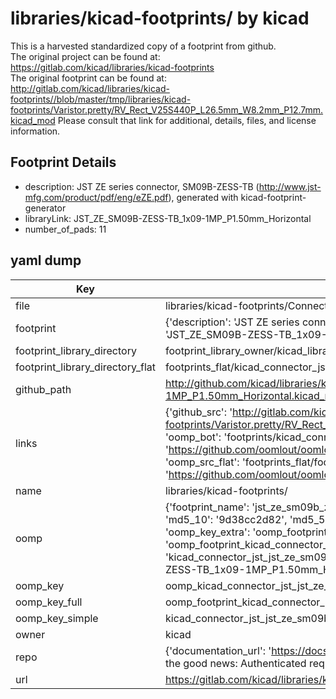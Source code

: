 # libraries/kicad-footprints/ by kicad  
This is a harvested standardized copy of a footprint from github.  
The original project can be found at:  
https://gitlab.com/kicad/libraries/kicad-footprints  
The original footprint can be found at:
http://gitlab.com/kicad/libraries/kicad-footprints//blob/master/tmp/libraries/kicad-footprints/Varistor.pretty/RV_Rect_V25S440P_L26.5mm_W8.2mm_P12.7mm.kicad_mod
Please consult that link for additional, details, files, and license information.  
## Footprint Details
* description: JST ZE series connector, SM09B-ZESS-TB (http://www.jst-mfg.com/product/pdf/eng/eZE.pdf), generated with kicad-footprint-generator  
* libraryLink: JST_ZE_SM09B-ZESS-TB_1x09-1MP_P1.50mm_Horizontal  
* number_of_pads: 11  
## yaml dump  
| Key | Value |  
| --- | --- |  
| file | libraries/kicad-footprints/Connector_JST.pretty/JST_ZE_SM09B-ZESS-TB_1x09-1MP_P1.50mm_Horizontal.kicad_mod |  
| footprint | {'description': 'JST ZE series connector, SM09B-ZESS-TB (http://www.jst-mfg.com/product/pdf/eng/eZE.pdf), generated with kicad-footprint-generator', 'libraryLink': 'JST_ZE_SM09B-ZESS-TB_1x09-1MP_P1.50mm_Horizontal', 'number_of_pads': 11} |  
| footprint_library_directory | footprint_library_owner/kicad_libraries/kicad-footprints/ |  
| footprint_library_directory_flat | footprints_flat/kicad_connector_jst_jst_ze_sm09b_zess_tb_1x09_1mp_p1_50mm_horizontal/working |  
| github_path | http://github.com/kicad/libraries/kicad-footprints//blob/master/tmp/libraries/kicad-footprints/Connector_JST.pretty/JST_ZE_SM09B-ZESS-TB_1x09-1MP_P1.50mm_Horizontal.kicad_mod |  
| links | {'github_src': 'http://gitlab.com/kicad/libraries/kicad-footprints//blob/master/tmp/libraries/kicad-footprints/Varistor.pretty/RV_Rect_V25S440P_L26.5mm_W8.2mm_P12.7mm.kicad_mod', 'github_src_repo': 'https://gitlab.com/kicad/libraries/kicad-footprints', 'oomp_bot': 'footprints/kicad_connector_jst_jst_ze_sm09b_zess_tb_1x09_1mp_p1_50mm_horizontal/working', 'oomp_bot_github': 'https://github.com/oomlout/oomlout_oomp_footprint_bot/tree/main/footprints/kicad_connector_jst_jst_ze_sm09b_zess_tb_1x09_1mp_p1_50mm_horizontal/working', 'oomp_src_flat': 'footprints_flat/footprints_flat/kicad_connector_jst_jst_ze_sm09b_zess_tb_1x09_1mp_p1_50mm_horizontal/working', 'oomp_src_flat_github': 'https://github.com/oomlout/oomlout_oomp_footprint_src/tree/main/footprints_flat/kicad_connector_jst_jst_ze_sm09b_zess_tb_1x09_1mp_p1_50mm_horizontal/working'} |  
| name | libraries/kicad-footprints/ |  
| oomp | {'footprint_name': 'jst_ze_sm09b_zess_tb_1x09_1mp_p1_50mm_horizontal', 'library_name': 'connector_jst', 'md5': '9d38cc2d82204d6095871da3762478ae', 'md5_10': '9d38cc2d82', 'md5_5': '9d38c', 'md5_6': '9d38cc', 'oomp_key': 'oomp_kicad_connector_jst_jst_ze_sm09b_zess_tb_1x09_1mp_p1_50mm_horizontal', 'oomp_key_extra': 'oomp_footprint_kicad_connector_jst_jst_ze_sm09b_zess_tb_1x09_1mp_p1_50mm_horizontal', 'oomp_key_full': 'oomp_footprint_kicad_connector_jst_jst_ze_sm09b_zess_tb_1x09_1mp_p1_50mm_horizontal_9d38cc', 'oomp_key_simple': 'kicad_connector_jst_jst_ze_sm09b_zess_tb_1x09_1mp_p1_50mm_horizontal', 'original_filename': 'libraries/kicad-footprints/Connector_JST.pretty/JST_ZE_SM09B-ZESS-TB_1x09-1MP_P1.50mm_Horizontal.kicad_mod', 'owner_name': 'kicad'} |  
| oomp_key | oomp_kicad_connector_jst_jst_ze_sm09b_zess_tb_1x09_1mp_p1_50mm_horizontal |  
| oomp_key_full | oomp_footprint_kicad_connector_jst_jst_ze_sm09b_zess_tb_1x09_1mp_p1_50mm_horizontal |  
| oomp_key_simple | kicad_connector_jst_jst_ze_sm09b_zess_tb_1x09_1mp_p1_50mm_horizontal |  
| owner | kicad |  
| repo | {'documentation_url': 'https://docs.github.com/rest/overview/resources-in-the-rest-api#rate-limiting', 'message': "API rate limit exceeded for 84.66.173.59. (But here's the good news: Authenticated requests get a higher rate limit. Check out the documentation for more details.)"} |  
| url | https://gitlab.com/kicad/libraries/kicad-footprints |  

